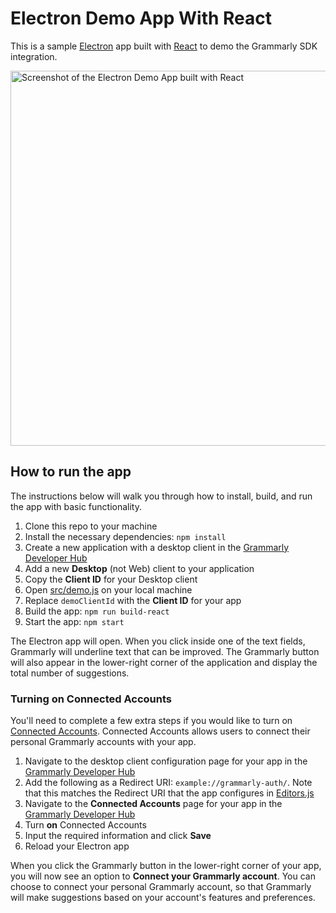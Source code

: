 # Electron Demo App With React

This is a sample [Electron](https://www.electronjs.org) app built with [React](https://reactjs.org) to demo the Grammarly SDK integration.

<img width="600" alt="Screenshot of the Electron Demo App built with React" src="../../docs/electron-react-demo.png">

## How to run the app

The instructions below will walk you through how to install, build, and run the app with basic functionality.

1. Clone this repo to your machine
1. Install the necessary dependencies: `npm install`
1. Create a new application with a desktop client in the [Grammarly Developer Hub](https://developer.grammarly.com/apps)
1. Add a new **Desktop** (not Web) client to your application
1. Copy the **Client ID** for your Desktop client
1. Open [src/demo.js](src/demo.js) on your local machine
1. Replace `demoClientId` with the **Client ID** for your app
1. Build the app: `npm run build-react`
1. Start the app: `npm start`

The Electron app will open. When you click inside one of the text fields, Grammarly will underline text that can be improved. The Grammarly button will also appear in the lower-right corner of the application and display the total number of suggestions. 

### Turning on Connected Accounts

You'll need to complete a few extra steps if you would like to turn on [Connected Accounts](https://developer.grammarly.com/docs/connected-accounts). Connected Accounts allows users to connect their personal Grammarly accounts with your app.

1. Navigate to the desktop client configuration page for your app in the [Grammarly Developer Hub](https://developer.grammarly.com/apps)
1. Add the following as a Redirect URI: `example://grammarly-auth/`. Note that this matches the Redirect URI that the app configures in [Editors.js](src/Editors.js)
1. Navigate to the **Connected Accounts** page for your app in the [Grammarly Developer Hub](https://developer.grammarly.com/apps)
1. Turn **on** Connected Accounts
1. Input the required information and click **Save**
1. Reload your Electron app

When you click the Grammarly button in the lower-right corner of your app, you will now see an option to **Connect your Grammarly account**. You can choose to connect your personal Grammarly account, so that Grammarly will make suggestions based on your account's features and preferences.
